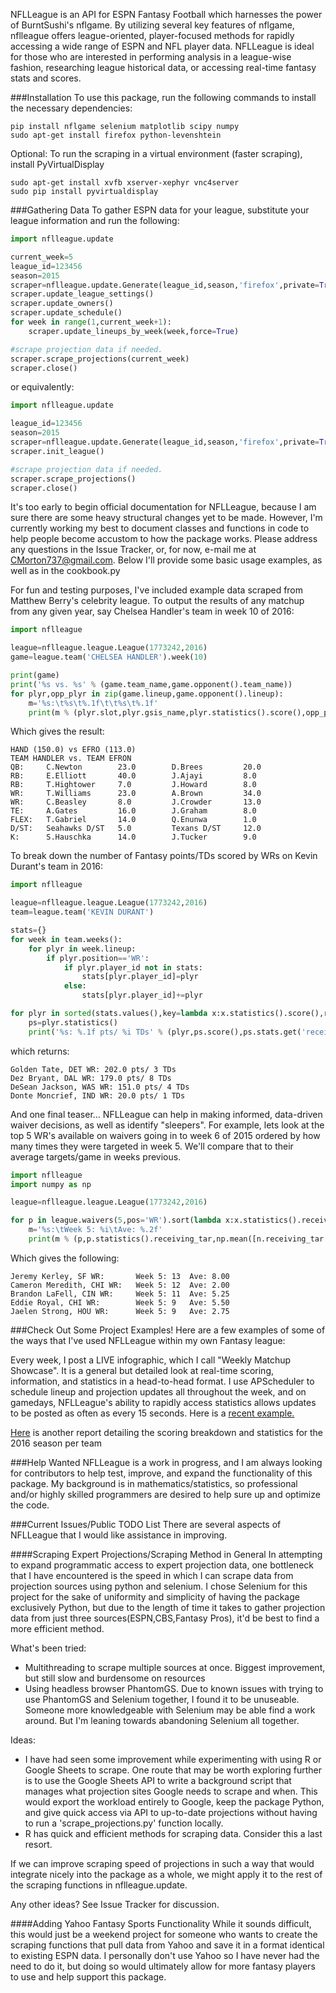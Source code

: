 NFLLeague is an API for ESPN Fantasy Football which harnesses the power of BurntSushi's nflgame.  By utilizing several key features of nflgame, nflleague offers league-oriented, player-focused methods for rapidly accessing a wide range of ESPN and NFL player data. NFLLeague is ideal for those who are interested in performing analysis in a league-wise fashion, researching league historical data, or accessing real-time fantasy stats and scores.

###Installation
To use this package, run the following commands to install the necessary dependencies:
```
pip install nflgame selenium matplotlib scipy numpy
sudo apt-get install firefox python-levenshtein
```
Optional: To run the scraping in a virtual environment (faster scraping), install PyVirtualDisplay
```
sudo apt-get install xvfb xserver-xephyr vnc4server
sudo pip install pyvirtualdisplay
```
###Gathering Data
To gather ESPN data for your league, substitute your league information and run the following:
```python
import nflleague.update

current_week=5
league_id=123456
season=2015
scraper=nflleague.update.Generate(league_id,season,'firefox',private=True,username='USERNAME',password='PASSWORD')
scraper.update_league_settings()
scraper.update_owners()
scraper.update_schedule()
for week in range(1,current_week+1):
    scraper.update_lineups_by_week(week,force=True)

#scrape projection data if needed.
scraper.scrape_projections(current_week)
scraper.close()
```
or equivalently:
```python
import nflleague.update

league_id=123456
season=2015
scraper=nflleague.update.Generate(league_id,season,'firefox',private=True,username='USERNAME',password='PASSWORD')
scraper.init_league()

#scrape projection data if needed.
scraper.scrape_projections()
scraper.close()
```

It's too early to begin official documentation for NFLLeague, because I am sure there are some heavy structural changes yet to be made.  However, I'm currently working my best to document classes and functions in code to help people become accustom to how the package works.  Please address any questions in the Issue Tracker, or, for now, e-mail me at CMorton737@gmail.com.  Below I'll provide some basic usage examples, as well as in the cookbook.py

For fun and testing purposes, I've included example data scraped from Matthew Berry's celebrity league.
To output the results of any matchup from any given year, say Chelsea Handler's team in week 10 of 2016:
```python
import nflleague

league=nflleague.league.League(1773242,2016)
game=league.team('CHELSEA HANDLER').week(10)

print(game)
print('%s vs. %s' % (game.team_name,game.opponent().team_name))
for plyr,opp_plyr in zip(game.lineup,game.opponent().lineup):
    m='%s:\t%s\t%.1f\t\t%s\t%.1f'
    print(m % (plyr.slot,plyr.gsis_name,plyr.statistics().score(),opp_plyr.gsis_name,opp_plyr.statistics().score()))
```
Which gives the result:
```
HAND (150.0) vs EFRO (113.0)
TEAM HANDLER vs. TEAM EFRON
QB:     C.Newton        23.0        D.Brees         20.0
RB:     E.Elliott       40.0        J.Ajayi         8.0
RB:     T.Hightower     7.0         J.Howard        8.0
WR:     T.Williams      23.0        A.Brown         34.0
WR:     C.Beasley       8.0         J.Crowder       13.0
TE:     A.Gates         16.0        J.Graham        8.0
FLEX:   T.Gabriel       14.0        Q.Enunwa        1.0
D/ST:   Seahawks D/ST   5.0         Texans D/ST     12.0
K:      S.Hauschka      14.0        J.Tucker        9.0
```

To break down the number of Fantasy points/TDs scored by WRs on Kevin Durant's team in 2016:
```python
import nflleague

league=nflleague.league.League(1773242,2016)
team=league.team('KEVIN DURANT')

stats={}
for week in team.weeks():
    for plyr in week.lineup:
        if plyr.position=='WR':
            if plyr.player_id not in stats:
                stats[plyr.player_id]=plyr
            else:
                stats[plyr.player_id]+=plyr

for plyr in sorted(stats.values(),key=lambda x:x.statistics().score(),reverse=True):
    ps=plyr.statistics()
    print('%s: %.1f pts/ %i TDs' % (plyr,ps.score(),ps.stats.get('receiving_tds',0)))
```

which returns:
```
Golden Tate, DET WR: 202.0 pts/ 3 TDs
Dez Bryant, DAL WR: 179.0 pts/ 8 TDs
DeSean Jackson, WAS WR: 151.0 pts/ 4 TDs
Donte Moncrief, IND WR: 20.0 pts/ 1 TDs
```

And one final teaser... 
NFLLeague can help in making informed, data-driven waiver decisions, as well as identify "sleepers".  For example, lets look at the top 5 WR's available on waivers going in to week 6 of 2015 ordered by how many times they were targeted in week 5.  We'll compare that to their average targets/game in weeks previous.

```python
import nflleague
import numpy as np

league=nflleague.league.League(1773242,2016)

for p in league.waivers(5,pos='WR').sort(lambda x:x.statistics().receiving_tar).limit(5):
    m='%s:\tWeek 5: %i\tAve: %.2f'
    print(m % (p,p.statistics().receiving_tar,np.mean([n.receiving_tar for n in p.seasonal_stats()])))
```
Which gives the following:

```
Jeremy Kerley, SF WR:       Week 5: 13  Ave: 8.00
Cameron Meredith, CHI WR:   Week 5: 12  Ave: 2.00
Brandon LaFell, CIN WR:     Week 5: 11  Ave: 5.25
Eddie Royal, CHI WR:        Week 5: 9   Ave: 5.50
Jaelen Strong, HOU WR:      Week 5: 9   Ave: 2.75
```


###Check Out Some Project Examples!
Here are a few examples of some of the ways that I've used NFLLeague within my own Fantasy league:

   Every week, I post a LIVE infographic, which I call "Weekly Matchup Showcase".  It is a general but detailed look 
   at real-time scoring, information, and statistics in a head-to-head format.  I use APScheduler to schedule lineup 
   and projection updates all throughout the week, and on gamedays, NFLLeague's ability to rapidly access statistics 
   allows updates to be posted as often as every 15 seconds. Here is a [recent example.](http://cs.iusb.edu/~chmorton/WMS123456201614.png)

   [Here](http://cs.iusb.edu/~chmorton/ScoringReport123456201613.png) is another report detailing the scoring breakdown and statistics for the 2016 season per team


###Help Wanted
NFLLeague is a work in progress, and I am always looking for contributors to help test, improve, and expand the functionality of this package.  My background is in mathematics/statistics, so professional and/or highly skilled programmers are desired to help sure up and optimize the code.

###Current Issues/Public TODO List
There are several aspects of NFLLeague that I would like assistance in improving.

####Scraping Expert Projections/Scraping Method in General
In attempting to expand programmatic access to expert projection data, one bottleneck that I have encountered is the speed in which I can scrape data from projection sources using python and selenium.  I chose Selenium for this project for the sake of uniformity and simplicity of having the package exclusively Python, but due to the length of time it takes to gather projection data from just three sources(ESPN,CBS,Fantasy Pros), it'd be best to find a more efficient method. 

What's been tried:
  * Multithreading to scrape multiple sources at once. Biggest improvement, but still slow and burdensome on resources
  * Using headless browser PhantomGS.  Due to known issues with trying to use PhantomGS and Selenium together, I 
   found it to be unuseable.  Someone more knowledgeable with Selenium may be able find a work around. But I'm leaning
   towards abandoning Selenium all together.

Ideas:
  * I have had seen some improvement while experimenting with using R or Google Sheets to scrape. One route that may 
   be worth exploring further is to use the Google Sheets API to write a background script that manages what projection 
   sites Google needs to scrape and when.  This would export the workload entirely to Google, keep the package Python, 
   and give quick access via API to up-to-date projections without having to run a 'scrape_projections.py' function locally.
  * R has quick and efficient methods for scraping data.  Consider this a last resort.

If we can improve scraping speed of projections in such a way that would integrate nicely into the package as a whole, we might apply it to the rest of the scraping functions in nflleague.update.

Any other ideas? See Issue Tracker for discussion.

####Adding Yahoo Fantasy Sports Functionality
While it sounds difficult, this would just be a weekend project for someone who wants to create the scraping functions that pull data from Yahoo and save it in a format identical to existing ESPN data.  I personally don't use Yahoo so I have never had the need to do it, but doing so would ultimately allow for more fantasy players to use and help support this package.

